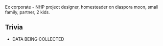 Ex corporate - NHP project designer, homesteader on diaspora moon, small family, partner, 2 kids.

## Trivia

* DATA BEING COLLECTED

